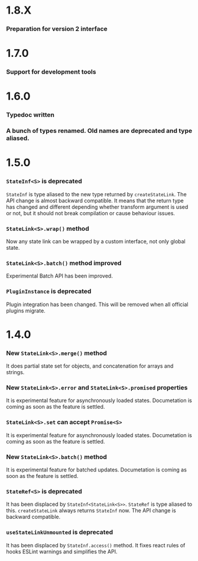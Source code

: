 # 1.8.X

### Preparation for version 2 interface

# 1.7.0

### Support for development tools

# 1.6.0

### Typedoc written

### A bunch of types renamed. Old names are deprecated and type aliased.

# 1.5.0

### `StateInf<S>` is deprecated
`StateInf` is type aliased to the new type returned by
`createStateLink`. The API change is almost backward compatible.
It means that the return type has changed and different depending whether transform argument is used or not,
but it should not break compilation or cause behaviour issues.

### `StateLink<S>.wrap()` method
Now any state link can be wrapped by a custom interface, not only global state.

### `StateLink<S>.batch()` method improved
Experimental Batch API has been improved.

### `PluginInstance` is deprecated
Plugin integration has been changed. This will be removed when all official plugins migrate.

# 1.4.0

### New `StateLink<S>.merge()` method
It does partial state set for objects, and concatenation for arrays and strings.

### New `StateLink<S>.error` and `StateLink<S>.promised` properties
It is experimental feature for asynchronously loaded states.
Documetation is coming as soon as the feature is settled.

### `StateLink<S>.set` can accept `Promise<S>`
It is experimental feature for asynchronously loaded states.
Documetation is coming as soon as the feature is settled.

### New `StateLink<S>.batch()` method
It is experimental feature for batched updates.
Documetation is coming as soon as the feature is settled.

### `StateRef<S>` is deprecated
It has been displaced by `StateInf<StateLink<S>>`. `StateRef` is type aliased to this.
`createStateLink` always returns `StateInf` now. The API change is backward compatible.

### `useStateLinkUnmounted` is deprecated
It has been displaced by `StateInf.access()` method.
It fixes react rules of hooks ESLint warnings and simplifies the API.



